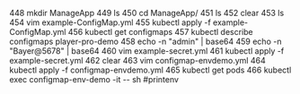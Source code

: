   448  mkdir ManageApp
  449  ls
  450  cd ManageApp/
  451  ls
  452  clear
  453  ls
  454  vim example-ConfigMap.yml
  455  kubectl apply -f example-ConfigMap.yml
  456  kubectl get configmaps
  457  kubectl describe configmaps player-pro-demo
  458  echo -n "admin" | base64
  459  echo -n "Bayer@5678" | base64
  460  vim example-secret.yml
  461  kubectl apply -f example-secret.yml
  462  clear
  463  vim configmap-envdemo.yml
  464  kubectl apply -f configmap-envdemo.yml
  465  kubectl get pods
  466  kubectl exec configmap-env-demo -it -- sh
#printenv
